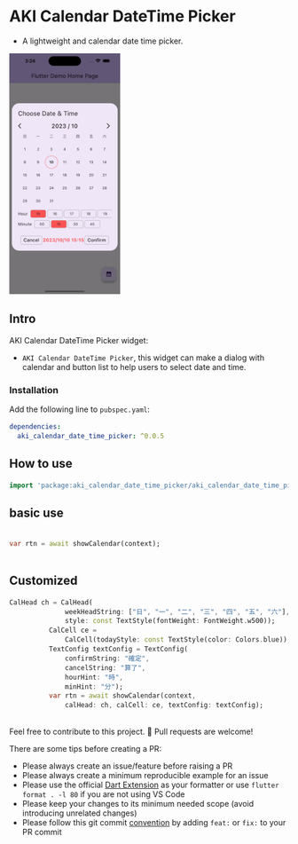 # AKI Calendar DateTime Picker

* A lightweight and calendar date time picker.

<img src="https://raw.githubusercontent.com/nobodyyu/file/master/aki_calendar_datetime_picker.png" alt="screenshot" width="200"/>

## Intro

AKI Calendar DateTime Picker widget:

- `AKI Calendar DateTime Picker`, this widget can make a dialog with calendar and button list to help users to select date and time.


### Installation

Add the following line to `pubspec.yaml`:

```yaml
dependencies:
  aki_calendar_date_time_picker: ^0.0.5
```


## How to use

```dart
import 'package:aki_calendar_date_time_picker/aki_calendar_date_time_picker.dart';
```

## basic use

```dart

var rtn = await showCalendar(context);
                    
```

## Customized


```dart
CalHead ch = CalHead(
              weekHeadString: ["日", "一", "二", "三", "四", "五", "六"],
              style: const TextStyle(fontWeight: FontWeight.w500));
          CalCell ce =
              CalCell(todayStyle: const TextStyle(color: Colors.blue));
          TextConfig textConfig = TextConfig(
              confirmString: "確定",
              cancelString: "算了",
              hourHint: "時",
              minHint: "分");
          var rtn = await showCalendar(context,
              calHead: ch, calCell: ce, textConfig: textConfig);
                    
```

Feel free to contribute to this project. 🍺 Pull requests are welcome!

There are some tips before creating a PR:

- Please always create an issue/feature before raising a PR
- Please always create a minimum reproducible example for an issue
- Please use the official [Dart Extension](https://marketplace.visualstudio.com/items?itemName=Dart-Code.dart-code) as your formatter or use `flutter format . -l 80` if you are not using VS Code
- Please keep your changes to its minimum needed scope (avoid introducing unrelated changes)
- Please follow this git commit [convention](https://www.conventionalcommits.org/en/v1.0.0-beta.2/) by adding `feat:` or `fix:` to your PR commit